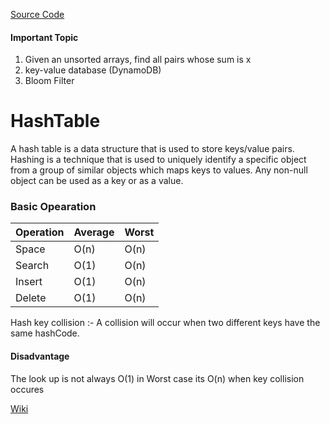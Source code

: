 [Source Code](https://github.com/senthil338/coding_interview/blob/master/CodingPractice/CodingPractice/DataStructure/HashTable/HashTableImp.cs)

#### Important Topic

1. Given an unsorted arrays, find all pairs whose sum is x
2. key-value database (DynamoDB)
3. Bloom Filter

# HashTable

A hash table is a data structure that is used to store keys/value pairs. Hashing is a technique that is used to uniquely identify a specific object from a group of similar objects
which maps keys to values. Any non-null object can be used as a key or as a value.

### Basic Opearation 

| Operation | Average | Worst |
| --- | --- | --- |
| Space | O(n) | O(n) |
| Search | O(1) | O(n) |
| Insert | O(1) | O(n) |
| Delete | O(1) | O(n) |

Hash key collision :- A collision will occur when two different keys have the same hashCode.

#### Disadvantage
The look up is not always O(1) in Worst case its O(n) when key collision occures

[Wiki](https://en.wikipedia.org/wiki/Hash_table)
